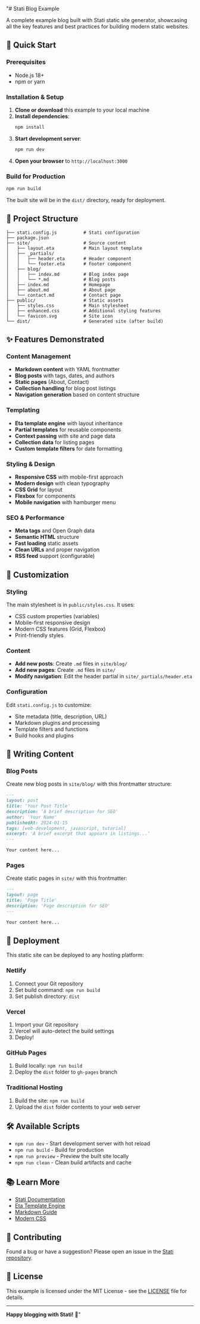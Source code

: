 "# Stati Blog Example

A complete example blog built with Stati static site generator, showcasing all the key features and best practices for building modern static websites.

## 🚀 Quick Start

### Prerequisites

- Node.js 18+
- npm or yarn

### Installation & Setup

1. **Clone or download** this example to your local machine
2. **Install dependencies**:
   ```bash
   npm install
   ```
3. **Start development server**:
   ```bash
   npm run dev
   ```
4. **Open your browser** to `http://localhost:3000`

### Build for Production

```bash
npm run build
```

The built site will be in the `dist/` directory, ready for deployment.

## 📁 Project Structure

```
├── stati.config.js          # Stati configuration
├── package.json
├── site/                    # Source content
│   ├── layout.eta           # Main layout template
│   ├── _partials/
│   │   ├── header.eta       # Header component
│   │   └── footer.eta       # Footer component
│   ├── blog/
│   │   ├── index.md         # Blog index page
│   │   └── *.md             # Blog posts
│   ├── index.md             # Homepage
│   ├── about.md             # About page
│   └── contact.md           # Contact page
├── public/                  # Static assets
│   ├── styles.css           # Main stylesheet
│   ├── enhanced.css         # Additional styling features
│   └── favicon.svg          # Site icon
└── dist/                    # Generated site (after build)
```

## ✨ Features Demonstrated

### Content Management

- **Markdown content** with YAML frontmatter
- **Blog posts** with tags, dates, and authors
- **Static pages** (About, Contact)
- **Collection handling** for blog post listings
- **Navigation generation** based on content structure

### Templating

- **Eta template engine** with layout inheritance
- **Partial templates** for reusable components
- **Context passing** with site and page data
- **Collection data** for listing pages
- **Custom template filters** for date formatting

### Styling & Design

- **Responsive CSS** with mobile-first approach
- **Modern design** with clean typography
- **CSS Grid** for layout
- **Flexbox** for components
- **Mobile navigation** with hamburger menu

### SEO & Performance

- **Meta tags** and Open Graph data
- **Semantic HTML** structure
- **Fast loading** static assets
- **Clean URLs** and proper navigation
- **RSS feed** support (configurable)

## 🎨 Customization

### Styling

The main stylesheet is in `public/styles.css`. It uses:

- CSS custom properties (variables)
- Mobile-first responsive design
- Modern CSS features (Grid, Flexbox)
- Print-friendly styles

### Content

- **Add new posts**: Create `.md` files in `site/blog/`
- **Add new pages**: Create `.md` files in `site/`
- **Modify navigation**: Edit the header partial in `site/_partials/header.eta`

### Configuration

Edit `stati.config.js` to customize:

- Site metadata (title, description, URL)
- Markdown plugins and processing
- Template filters and functions
- Build hooks and plugins

## 📝 Writing Content

### Blog Posts

Create new blog posts in `site/blog/` with this frontmatter structure:

```markdown
---
layout: post
title: 'Your Post Title'
description: 'A brief description for SEO'
author: 'Your Name'
publishedAt: 2024-01-15
tags: [web-development, javascript, tutorial]
excerpt: 'A brief excerpt that appears in listings...'
---

Your content here...
```

### Pages

Create static pages in `site/` with this frontmatter:

```markdown
---
layout: page
title: 'Page Title'
description: 'Page description for SEO'
---

Your content here...
```

## 🚀 Deployment

This static site can be deployed to any hosting platform:

### Netlify

1. Connect your Git repository
2. Set build command: `npm run build`
3. Set publish directory: `dist`

### Vercel

1. Import your Git repository
2. Vercel will auto-detect the build settings
3. Deploy!

### GitHub Pages

1. Build locally: `npm run build`
2. Deploy the `dist` folder to `gh-pages` branch

### Traditional Hosting

1. Build the site: `npm run build`
2. Upload the `dist` folder contents to your web server

## 🛠 Available Scripts

- `npm run dev` - Start development server with hot reload
- `npm run build` - Build for production
- `npm run preview` - Preview the built site locally
- `npm run clean` - Clean build artifacts and cache

## 📚 Learn More

- [Stati Documentation](https://github.com/ianchak/stati)
- [Eta Template Engine](https://eta.js.org/)
- [Markdown Guide](https://www.markdownguide.org/)
- [Modern CSS](https://moderncss.dev/)

## 🤝 Contributing

Found a bug or have a suggestion? Please open an issue in the [Stati repository](https://github.com/ianchak/stati/issues).

## 📄 License

This example is licensed under the MIT License - see the [LICENSE](LICENSE) file for details.

---

**Happy blogging with Stati!** 🎉"
